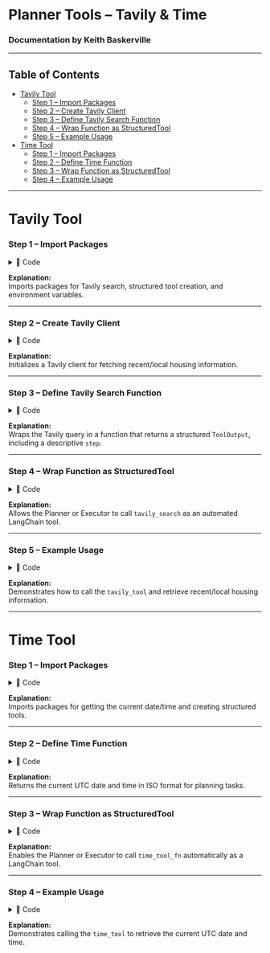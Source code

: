 # Planner Tools – Tavily & Time  
### Documentation by Keith Baskerville  

---
## Table of Contents  
- [Tavily Tool](#tavily-tool)  
  - [Step 1 – Import Packages](#step-1--import-packages)  
  - [Step 2 – Create Tavily Client](#step-2--create-tavily-client)  
  - [Step 3 – Define Tavily Search Function](#step-3--define-tavily-search-function)  
  - [Step 4 – Wrap Function as StructuredTool](#step-4--wrap-function-as-structuredtool)  
  - [Step 5 – Example Usage](#step-5--example-usage)  
- [Time Tool](#time-tool)  
  - [Step 1 – Import Packages](#step-1--import-packages-1)  
  - [Step 2 – Define Time Function](#step-2--define-time-function)  
  - [Step 3 – Wrap Function as StructuredTool](#step-3--wrap-function-as-structuredtool-1)  
  - [Step 4 – Example Usage](#step-4--example-usage-1)  

---

# Tavily Tool  

### Step 1 – Import Packages  
<details>
<summary>📂 Code</summary>

```python
import os
from langchain_tavily import TavilySearch
from langchain_core.tools import StructuredTool
from app.models.schemas import ToolOutput
from dotenv import load_dotenv

load_dotenv()
TAVILY_API_KEY = os.getenv("TAVILY_API_KEY")
```

</details>

**Explanation:**  
Imports packages for Tavily search, structured tool creation, and environment variables.  

---

### Step 2 – Create Tavily Client  
<details>
<summary>📂 Code</summary>

```python
tavily = TavilySearch(
    max_results=5,
    topic="general",
    search_depth="basic",
    api_key=TAVILY_API_KEY
)
```

</details>

**Explanation:**  
Initializes a Tavily client for fetching recent/local housing information.  

---

### Step 3 – Define Tavily Search Function  
<details>
<summary>📂 Code</summary>

```python
def tavily_search(query: str) -> ToolOutput:
    """Search Tavily for recent/local housing info and return structured output."""
    result = tavily.invoke(query)
    return ToolOutput(
        tool="tavily_tool",
        input={"query": query},
        output=result,
        step="Search for recent/local housing info"
    )
```

</details>

**Explanation:**  
Wraps the Tavily query in a function that returns a structured `ToolOutput`, including a descriptive `step`.  

---

### Step 4 – Wrap Function as StructuredTool  
<details>
<summary>📂 Code</summary>

```python
tavily_tool = StructuredTool.from_function(
    func=tavily_search,
    name="tavily_tool",
    description="Use this to fetch recent/local housing info (tenant rights, rental assistance programs, deadlines, city/state policies)."
)
```

</details>

**Explanation:**  
Allows the Planner or Executor to call `tavily_search` as an automated LangChain tool.  

---

### Step 5 – Example Usage  
<details>
<summary>📂 Code</summary>

```python
query = "Affordable housing programs in NYC 2025"
result = tavily_tool.invoke({"query": query})
print(result.output)
```

</details>

**Explanation:**  
Demonstrates how to call the `tavily_tool` and retrieve recent/local housing information.  

---

# Time Tool  

### Step 1 – Import Packages  
<details>
<summary>📂 Code</summary>

```python
from datetime import datetime, timezone
from langchain_core.tools import StructuredTool
from app.models.schemas import ToolOutput
```

</details>

**Explanation:**  
Imports packages for getting the current date/time and creating structured tools.  

---

### Step 2 – Define Time Function  
<details>
<summary>📂 Code</summary>

```python
def time_tool_fn() -> ToolOutput:
    """Return the current date and time in ISO format."""
    now_iso = datetime.now(timezone.utc).isoformat()
    return ToolOutput(
        tool="time_tool",
        input={},
        output={"current_datetime": now_iso},
        step="Provide current date and time in ISO format for deadlines or cutoffs"
    )
```

</details>

**Explanation:**  
Returns the current UTC date and time in ISO format for planning tasks.  

---

### Step 3 – Wrap Function as StructuredTool  
<details>
<summary>📂 Code</summary>

```python
time_tool = StructuredTool.from_function(
    func=time_tool_fn,
    name="time_tool",
    description="Returns the current UTC date and time in ISO format. Useful for deadlines, eviction timelines, or rental assistance cutoffs."
)
```

</details>

**Explanation:**  
Enables the Planner or Executor to call `time_tool_fn` automatically as a LangChain tool.  

---

### Step 4 – Example Usage  
<details>
<summary>📂 Code</summary>

```python
result = time_tool.invoke({})
print(result.output)
```

</details>

**Explanation:**  
Demonstrates calling the `time_tool` to retrieve the current UTC date and time.  
